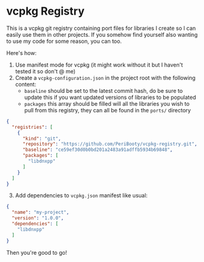 # vcpkg Registry
This is a vcpkg git registry containing port files for libraries I create so I can easily use them in other projects.
If you somehow find yourself also wanting to use my code for some reason, you can too.

Here's how:
1. Use manifest mode for vcpkg (it might work without it but I haven't tested it so don't @ me)
2. Create a `vcpkg-configuration.json` in the project root with the following content:
   * `baseline` should be set to the latest commit hash, do be sure to update this if you want updated versions of libraries to be populated
   * `packages` this array should be filled will all the libraries you wish to pull from this registry, they can all be found in the `ports/` directory
```json
{
  "registries": [
    {
      "kind": "git",
      "repository": "https://github.com/PeriBooty/vcpkg-registry.git",
      "baseline": "ce59ef30d0b0bd201a2483a91adffb5934b69848",
      "packages": [
        "libdnxpp"
      ]
    }
  ]
}
```
3. Add dependencies to `vcpkg.json` manifest like usual:
```json
{
  "name": "my-project",
  "version": "1.0.0",
  "dependencies": [
    "libdnxpp"
  ]
}
```

Then you're good to go!
